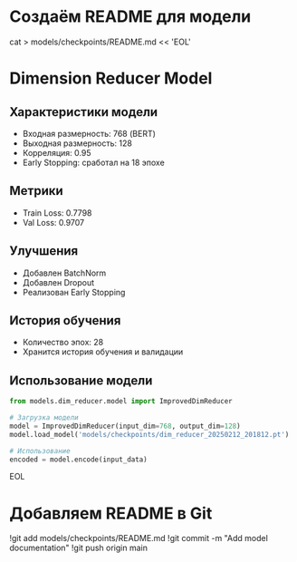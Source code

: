 # Создаём README для модели
cat > models/checkpoints/README.md << 'EOL'
# Dimension Reducer Model

## Характеристики модели
- Входная размерность: 768 (BERT)
- Выходная размерность: 128
- Корреляция: 0.95
- Early Stopping: сработал на 18 эпохе

## Метрики
- Train Loss: 0.7798
- Val Loss: 0.9707

## Улучшения
- Добавлен BatchNorm
- Добавлен Dropout
- Реализован Early Stopping

## История обучения
- Количество эпох: 28
- Хранится история обучения и валидации

## Использование модели

```python
from models.dim_reducer.model import ImprovedDimReducer

# Загрузка модели
model = ImprovedDimReducer(input_dim=768, output_dim=128)
model.load_model('models/checkpoints/dim_reducer_20250212_201812.pt')

# Использование
encoded = model.encode(input_data)
```
EOL

# Добавляем README в Git
!git add models/checkpoints/README.md
!git commit -m "Add model documentation"
!git push origin main
